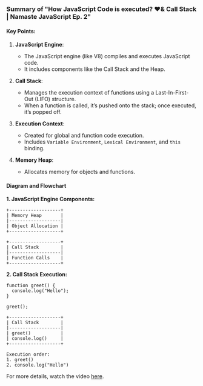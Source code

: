 ### Summary of "How JavaScript Code is executed? ❤️& Call Stack | Namaste JavaScript Ep. 2"

#### Key Points:

1. **JavaScript Engine**: 
   - The JavaScript engine (like V8) compiles and executes JavaScript code.
   - It includes components like the Call Stack and the Heap.

2. **Call Stack**:
   - Manages the execution context of functions using a Last-In-First-Out (LIFO) structure.
   - When a function is called, it’s pushed onto the stack; once executed, it’s popped off.

3. **Execution Context**:
   - Created for global and function code execution.
   - Includes `Variable Environment`, `Lexical Environment`, and `this` binding.

4. **Memory Heap**:
   - Allocates memory for objects and functions.

#### Diagram and Flowchart

**1. JavaScript Engine Components:**

```plaintext
+-------------------+
| Memory Heap       |
|-------------------|
| Object Allocation |
+-------------------+

+-------------------+
| Call Stack        |
|-------------------|
| Function Calls    |
+-------------------+
```

**2. Call Stack Execution:**

```plaintext
function greet() {
  console.log("Hello");
}

greet();

+-------------------+
| Call Stack        |
|-------------------|
| greet()           |
| console.log()     |
+-------------------+

Execution order:
1. greet()
2. console.log("Hello")
```

For more details, watch the video [here](https://www.youtube.com/watch?v=iLWTnMzWtj4&list=PLlasXeu85E9cQ32gLCvAvr9vNaUccPVNP&index=3).